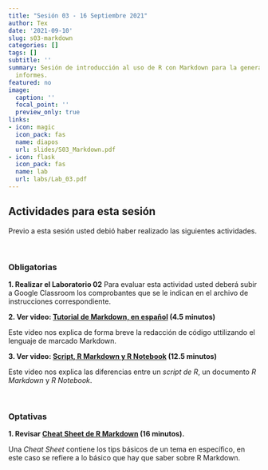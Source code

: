 ```yaml
---
title: "Sesión 03 - 16 Septiembre 2021"
author: Tex
date: '2021-09-10'
slug: s03-markdown
categories: []
tags: []
subtitle: ''
summary: Sesión de introducción al uso de R con Markdown para la generación de 
  informes.
featured: no
image:
  caption: ''
  focal_point: ''
  preview_only: true
links:
- icon: magic
  icon_pack: fas
  name: diapos
  url: slides/S03_Markdown.pdf
- icon: flask
  icon_pack: fas
  name: lab
  url: labs/Lab_03.pdf
---
```


## Actividades para esta sesión 

Previo a esta sesión usted debió haber realizado las siguientes actividades.

&nbsp;

### Obligatorias

**1. Realizar el Laboratorio 02**
Para evaluar esta actividad usted deberá subir a Google Classroom los 
comprobantes que se le indican en el archivo de instrucciones correspondiente.

**2. Ver video: [Tutorial de Markdown, en español](https://youtu.be/TtSWo2nbzAk) (4.5 minutos)**

Este video nos explica de forma breve la redacción de código uttilizando el 
lenguaje de marcado Markdown.


**3. Ver video: [Script, R Markdown y R Notebook](https://youtu.be/y7JPGlw6dJg) (12.5 minutos)**

Este video nos explica las diferencias entre un *script de R*, un documento 
*R Markdown* y *R Notebook*.


&nbsp;

### Optativas

**1. Revisar [Cheat Sheet de R Markdown](https://www.rstudio.com/wp-content/uploads/2015/02/rmarkdown-cheatsheet.pdf) (16 minutos).**

Una *Cheat Sheet* contiene los tips básicos de un tema en específico, en este 
caso se refiere a lo básico que hay que saber sobre R Markdown.

&nbsp;

&nbsp;
